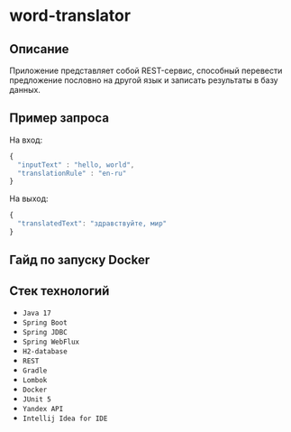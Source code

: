 # word-translator

## Описание
Приложение представляет собой REST-сервис, способный перевести предложение пословно на другой язык и записать результаты в базу данных.

## Пример запроса
На вход:
```javascript
{ 
  "inputText" : "hello, world",
  "translationRule" : "en-ru"
}
```
На выход:
```javascript
{ 
  "translatedText": "здравствуйте, мир"
}
```

## Гайд по запуску Docker

## Стек технологий
- ``Java 17``
- ``Spring Boot``
- ``Spring JDBC``
- ``Spring WebFlux``
- ``H2-database``
- ``REST``
- ``Gradle``
- ``Lombok``
- ``Docker``
- ``JUnit 5``
- ``Yandex API``
- ``Intellij Idea for IDE``
